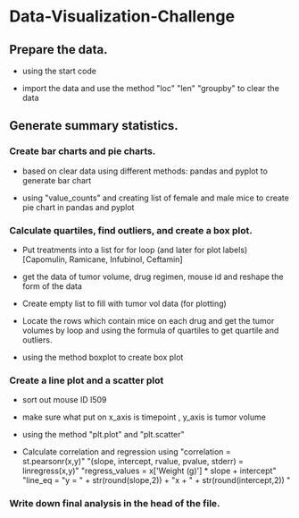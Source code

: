 # Data-Visualization-Challenge

## Prepare the data.
* using the start code 

* import the data and use the method "loc" "len" "groupby" to clear the data

## Generate summary statistics.

### Create bar charts and pie charts.

* based on clear data using different methods: pandas and pyplot to generate bar chart

* using "value_counts" and creating list of female and male mice to create pie chart in pandas and pyplot

### Calculate quartiles, find outliers, and create a box plot.

*  Put treatments into a list for for loop (and later for plot labels) [Capomulin, Ramicane, Infubinol, Ceftamin]

* get the data of tumor volume, drug regimen, mouse id and reshape the form of the data

* Create empty list to fill with tumor vol data (for plotting)

* Locate the rows which contain mice on each drug and get the tumor volumes by loop and using the formula of quartiles to get quartile and outliers.

* using the method boxplot to create box plot

### Create a line plot and a scatter plot

* sort out mouse ID l509

* make sure what put on x_axis is timepoint , y_axis is tumor volume

* using the method "plt.plot" and "plt.scatter"

* Calculate correlation and regression using "correlation = st.pearsonr(x,y)" 
    "(slope, intercept, rvalue, pvalue, stderr) = linregress(x,y)" 
    "regress_values = x['Weight (g)'] * slope + intercept" 
    "line_eq = "y = " + str(round(slope,2)) + "x + " + str(round(intercept,2)) "

### Write down final analysis in the head of the file.
